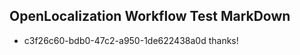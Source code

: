 ## OpenLocalization Workflow Test MarkDown
* c3f26c60-bdb0-47c2-a950-1de622438a0d 
thanks!<!--HONumber=Mar16_HO3-->
